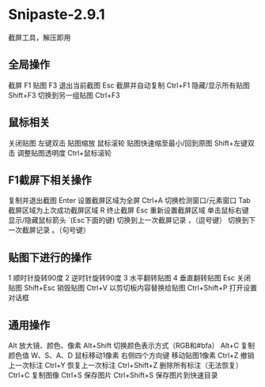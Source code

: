 # Snipaste-2.9.1
截屏工具，解压即用
## 全局操作
截屏	F1
贴图	F3
退出当前截图	Esc
截屏并自动复制	Ctrl+F1
隐藏/显示所有贴图	Shift+F3
切换到另一组贴图	Ctrl+F3
## 鼠标相关
关闭贴图	左键双击
贴图缩放	鼠标滚轮
贴图快速缩至最小/回到原图	Shift+左键双击
调整贴图透明度	Ctrl+鼠标滚轮
## F1截屏下相关操作
复制并退出截图	   Enter
设置截屏区域为全屏	Ctrl+A
切换检测窗口/元素窗口	Tab
截屏区域为上次成功截屏区域	R
终止截屏	Esc
重新设置截屏区域	单击鼠标右键
显示/隐藏鼠标箭头	`(Esc下面的键)
切换到上一次截屏记录	，（逗号键）
切换到下一次截屏记录	。（句号键）
## 贴图下进行的操作
1	顺时针旋转90度
2	逆时针旋转90度
3	水平翻转贴图
4	垂直翻转贴图
Esc	关闭贴图
Shift+Esc	销毁贴图
Ctrl+V	以剪切板内容替换给贴图
Ctrl+Shift+P	打开设置对话框
## 通用操作
Alt	放大镜、颜色、像素
Alt+Shift	切换颜色表示方式（RGB和#bfa）
Alt+C	复制颜色值
W、S、A、D	鼠标移动1像素
右侧四个方向键	移动贴图1像素
Ctrl+Z	撤销上一次标注
Ctrl+Y	恢复上一次标注
Ctrl+Shift+Z	删除所有标注（无法恢复）
Ctrl+C	复制图像
Ctrl+S	保存图片
Ctrl+Shift+S	保存图片到快速目录
